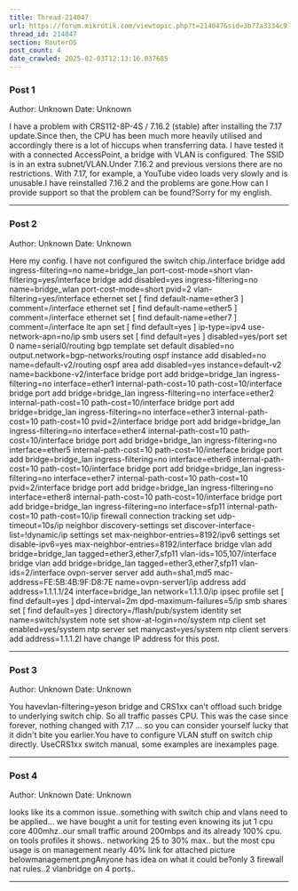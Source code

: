 ```yaml
---
title: Thread-214047
url: https://forum.mikrotik.com/viewtopic.php?t=214047&sid=3b77a3334c914448dbbc02bfdff4c3aa
thread_id: 214047
section: RouterOS
post_count: 4
date_crawled: 2025-02-03T12:13:16.037685
---
```


### Post 1
Author: Unknown
Date: Unknown

I have a problem with CRS112-8P-4S / 7.16.2 (stable) after installing the 7.17 update.Since then, the CPU has been much more heavily utilised and accordingly there is a lot of hiccups when transferring data. I have tested it with a connected AccessPoint, a bridge with VLAN is configured. The SSID is in an extra subnet/VLAN.Under 7.16.2 and previous versions there are no restrictions. With 7.17, for example, a YouTube video loads very slowly and is unusable.I have reinstalled 7.16.2 and the problems are gone.How can I provide support so that the problem can be found?Sorry for my english.

---
### Post 2
Author: Unknown
Date: Unknown

Here my config. I have not configured the switch chip./interface bridge add ingress-filtering=no name=bridge_lan port-cost-mode=short vlan-filtering=yes/interface bridge add disabled=yes ingress-filtering=no name=bridge_wlan port-cost-mode=short pvid=2 vlan-filtering=yes/interface ethernet set [ find default-name=ether3 ] comment=/interface ethernet set [ find default-name=ether5 ] comment=/interface ethernet set [ find default-name=ether7 ] comment=/interface lte apn set [ find default=yes ] ip-type=ipv4 use-network-apn=no/ip smb users set [ find default=yes ] disabled=yes/port set 0 name=serial0/routing bgp template set default disabled=no output.network=bgp-networks/routing ospf instance add disabled=no name=default-v2/routing ospf area add disabled=yes instance=default-v2 name=backbone-v2/interface bridge port add bridge=bridge_lan ingress-filtering=no interface=ether1 internal-path-cost=10 path-cost=10/interface bridge port add bridge=bridge_lan ingress-filtering=no interface=ether2 internal-path-cost=10 path-cost=10/interface bridge port add bridge=bridge_lan ingress-filtering=no interface=ether3 internal-path-cost=10 path-cost=10 pvid=2/interface bridge port add bridge=bridge_lan ingress-filtering=no interface=ether4 internal-path-cost=10 path-cost=10/interface bridge port add bridge=bridge_lan ingress-filtering=no interface=ether5 internal-path-cost=10 path-cost=10/interface bridge port add bridge=bridge_lan ingress-filtering=no interface=ether6 internal-path-cost=10 path-cost=10/interface bridge port add bridge=bridge_lan ingress-filtering=no interface=ether7 internal-path-cost=10 path-cost=10 pvid=2/interface bridge port add bridge=bridge_lan ingress-filtering=no interface=ether8 internal-path-cost=10 path-cost=10/interface bridge port add bridge=bridge_lan ingress-filtering=no interface=sfp11 internal-path-cost=10 path-cost=10/ip firewall connection tracking set udp-timeout=10s/ip neighbor discovery-settings set discover-interface-list=!dynamic/ip settings set max-neighbor-entries=8192/ipv6 settings set disable-ipv6=yes max-neighbor-entries=8192/interface bridge vlan add bridge=bridge_lan tagged=ether3,ether7,sfp11 vlan-ids=105,107/interface bridge vlan add bridge=bridge_lan tagged=ether3,ether7,sfp11 vlan-ids=2/interface ovpn-server server add auth=sha1,md5 mac-address=FE:5B:4B:9F:D8:7E name=ovpn-server1/ip address add address=1.1.1.1/24 interface=bridge_lan network=1.1.1.0/ip ipsec profile set [ find default=yes ] dpd-interval=2m dpd-maximum-failures=5/ip smb shares set [ find default=yes ] directory=/flash/pub/system identity set name=switch/system note set show-at-login=no/system ntp client set enabled=yes/system ntp server set manycast=yes/system ntp client servers add address=1.1.1.2I have change IP address for this post.

---
### Post 3
Author: Unknown
Date: Unknown

You havevlan-filtering=yeson bridge and CRS1xx can't offload such bridge to underlying switch chip. So all traffic passes CPU. This was the case since forever, nothing changed with 7.17 ... so you can consider yourself lucky that it didn't bite you earlier.You have to configure VLAN stuff on switch chip directly. UseCRS1xx switch manual, some examples are inexamples page.

---
### Post 4
Author: Unknown
Date: Unknown

looks like its a common issue..something with switch chip and vlans need to be applied... we have bought a unit for testing even knowing its jut 1 cpu core 400mhz..our small traffic around 200mbps and its already 100% cpu.  on tools profiles it shows..  networking 25 to 30% max.. but the most cpu usage is on management nearly 40% link for attached picture belowmanagement.pngAnyone has idea on what it could be?only 3 firewall nat rules..2 vlanbridge on 4 ports..

---
